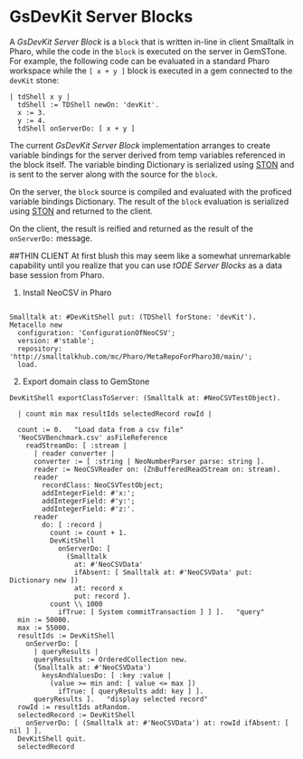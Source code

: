 # GsDevKit Server Blocks
A *GsDevKit Server Block* is a `block` that is written in-line in client Smalltalk in Pharo, while the code in the `block` is executed on the server in GemSTone.
For example, the following code can be evaluated in a standard Pharo workspace while the `[ x + y ]` block is executed in a gem connected to the `devKit` stone:

```Smalltalk
| tdShell x y |
  tdShell := TDShell newOn: 'devKit'.
  x := 3.
  y := 4.
  tdShell onServerDo: [ x + y ]
```

The current *GsDevKit Server Block* implementation arranges to create variable bindings for the server derived from temp variables referenced in the block itself.
The variable binding Dictionary is serialized using [STON][1] and is sent to the server along with the source for the `block`.

On the server, the `block` source is compiled and evaluated with the proficed variable bindings Dictionary.
The result of the `block` evaluation is serialized using [STON][1] and returned to the client.

On the client, the result is reified and returned as the result of the `onServerDo:` message.

##THIN CLIENT
At first blush this may seem like a somewhat unremarkable capability until you realize that you can use *tODE Server Blocks* as a data base session from Pharo.

1. Install NeoCSV in Pharo
  ```Smalltalk

  Smalltalk at: #DevKitShell put: (TDShell forStone: 'devKit').
  Metacello new
    configuration: 'ConfigurationOfNeoCSV';
    version: #'stable';
    repository: 'http://smalltalkhub.com/mc/Pharo/MetaRepoForPharo30/main/';
    load.
  ```

2. Export domain class to GemStone
  ```Smalltalk
  DevKitShell exportClassToServer: (Smalltalk at: #NeoCSVTestObject).
  ```

```Smalltalk
  | count min max resultIds selectedRecord rowId |

  count := 0.	"Load data from a csv file"
  'NeoCSVBenchmark.csv' asFileReference
    readStreamDo: [ :stream | 
      | reader converter |
      converter := [ :string | NeoNumberParser parse: string ].
      reader := NeoCSVReader on: (ZnBufferedReadStream on: stream).
      reader
        recordClass: NeoCSVTestObject;
        addIntegerField: #'x:';
        addIntegerField: #'y:';
        addIntegerField: #'z:'.
      reader
        do: [ :record | 
          count := count + 1.
          DevKitShell
            onServerDo: [ 
              (Smalltalk
                at: #'NeoCSVData'
                ifAbsent: [ Smalltalk at: #'NeoCSVData' put: Dictionary new ])
                at: record x
                put: record ].
          count \\ 1000
            ifTrue: [ System commitTransaction ] ] ].	"query"
  min := 50000.
  max := 55000.
  resultIds := DevKitShell
    onServerDo: [ 
      | queryResults |
      queryResults := OrderedCollection new.
      (Smalltalk at: #'NeoCSVData')
        keysAndValuesDo: [ :key :value | 
          (value >= min and: [ value <= max ])
            ifTrue: [ queryResults add: key ] ].
      queryResults ].	"display selected record"
  rowId := resultIds atRandom.
  selectedRecord := DevKitShell
    onServerDo: [ (Smalltalk at: #'NeoCSVData') at: rowId ifAbsent: [ nil ] ].
  DevKitShell quit.
  selectedRecord
```

[1]: https://github.com/GsDevKit/ston#ston---smalltalk-object-notation
